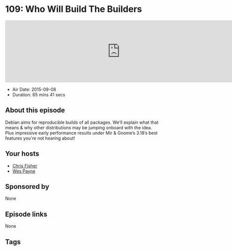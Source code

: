 # 109: Who Will Build The Builders

<iframe src="https://player.fireside.fm/v2/RUkczH-V+vK42wT0X?theme=dark" width="740" height="200" frameborder="0" scrolling="no"></iframe>

* Air Date: 2015-09-08
* Duration: 65 mins 41 secs

## About this episode

Debian aims for reproducible builds of all packages. We’ll explain what that means & why other distributions may be jumping onboard with the idea. Plus impressive early performance results under Mir & Gnome’s 3.18’s best features you're not hearing about!

## Your hosts
* [Chris Fisher](https://linuxunplugged.com/hosts/chrislas)
* [Wes Payne](https://linuxunplugged.com/hosts/wes)

## Sponsored by

None



## Episode links

None



## Tags

